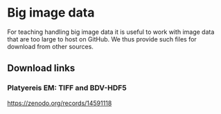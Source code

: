 # Big image data

For teaching handling big image data it is useful to work with image data that are too large to host on GitHub. We thus provide such files for download from other sources. 

## Download links

### Platyereis EM: TIFF and BDV-HDF5

https://zenodo.org/records/14591118


